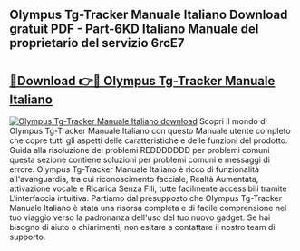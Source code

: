 ## Olympus Tg-Tracker Manuale Italiano Download gratuit PDF - Part-6KD Italiano Manuale del proprietario del servizio 6rcE7

# <h2><a href="http://dfcyfok.blite.top/?on=Olympus+Tg-Tracker+Manuale+Italiano">🔗Download 👉🔴 Olympus Tg-Tracker Manuale Italiano</a></h2>

[![Olympus Tg-Tracker Manuale Italiano download](https://i.imgur.com/lujVjoI.png)](http://dfcyfok.blite.top/?on=Olympus+Tg-Tracker+Manuale+Italiano)
Scopri il mondo di Olympus Tg-Tracker Manuale Italiano con questo Manuale utente completo che copre tutti gli aspetti delle caratteristiche e delle funzioni del prodotto. Guida alla risoluzione dei problemi REDDDDDDD per problemi comuni questa sezione contiene soluzioni per problemi comuni e messaggi di errore. Olympus Tg-Tracker Manuale Italiano è ricco di funzionalità all'avanguardia, tra cui riconoscimento facciale, Realtà Aumentata, attivazione vocale e Ricarica Senza Fili, tutte facilmente accessibili tramite L'interfaccia intuitiva. Partiamo dal presupposto che Olympus Tg-Tracker Manuale Italiano è stata una risorsa completa e di facile comprensione nel tuo viaggio verso la padronanza dell'uso del tuo nuovo gadget. Se hai bisogno di aiuto o chiarimenti, non esitare a contattare il nostro team di supporto.
